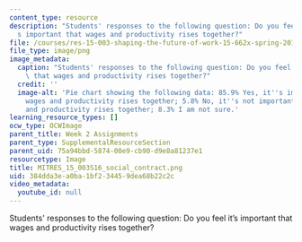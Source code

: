 ```yaml
---
content_type: resource
description: "Students' responses to the following question: Do you feel it\u2019\
  s important that wages and productivity rises together?"
file: /courses/res-15-003-shaping-the-future-of-work-15-662x-spring-2016/384dda3ea0ba1bf234459dea68b22c2c_MITRES_15_003S16_social_contract.png
file_type: image/png
image_metadata:
  caption: "Students' responses to the following question: Do you feel it\u2019s important\
    \ that wages and productivity rises together?"
  credit: ''
  image-alt: 'Pie chart showing the following data: 85.9% Yes, it''s important that
    wages and productivity rises together; 5.8% No, it''s not important that wages
    and productivity rises together; 8.3% I am not sure.'
learning_resource_types: []
ocw_type: OCWImage
parent_title: Week 2 Assignments
parent_type: SupplementalResourceSection
parent_uid: 75a94bbd-5874-00e9-cb90-d9e8a81237e1
resourcetype: Image
title: MITRES_15_003S16_social_contract.png
uid: 384dda3e-a0ba-1bf2-3445-9dea68b22c2c
video_metadata:
  youtube_id: null
---
```

Students' responses to the following question: Do you feel it’s important that wages and productivity rises together?

